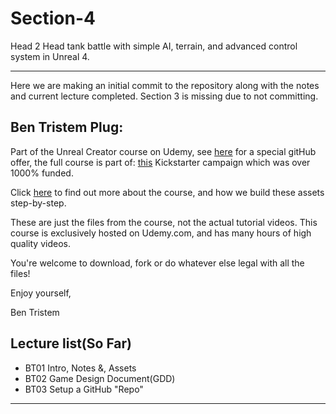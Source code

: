 # Section-4
Head 2 Head tank battle with simple AI, terrain, and advanced control system in Unreal 4.

---
 Here we are making an initial commit to the repository along with the notes and current lecture completed. Section 3 is missing 
 due to not committing.
 
 ## Ben Tristem Plug:
 
 Part of the Unreal Creator course on Udemy, see [here](http://www.udemy.com/unrealcourse?couponCode=GitHubSpecial) for a
 special gitHub offer, the full course is part of:
 [this](http://www.kickstarter.com/projects/BenTristam/learn-to-make-video-games-unreal-developer-course) Kickstarter 
 campaign which was over 1000% funded.
 
 Click [here](https://www.udemy.com/unrealcourse?couponCode=GitHubSpecial) to find out more about the course, and how we build these assets step-by-step.
 
 These are just the files from the course, not the actual tutorial videos. This course is exclusively hosted on Udemy.com, and has many hours of high quality videos.
 
 You're welcome to download, fork or do whatever else legal with all the files!
 
 Enjoy yourself,
 
 Ben Tristem
 
  
  ## Lecture list(So Far)
 * BT01 Intro, Notes &, Assets
 * BT02 Game Design Document(GDD)
 * BT03 Setup a GitHub "Repo"
 
 ---
